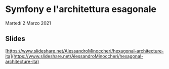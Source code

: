 Symfony e l'architettura esagonale
====
Martedí 2 Marzo 2021


## Slides
[https://www.slideshare.net/AlessandroMinoccheri/hexagonal-architecture-ita](https://www.slideshare.net/AlessandroMinoccheri/hexagonal-architecture-ita)

